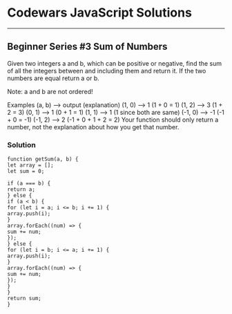 # Codewars JavaScript Solutions

---

## Beginner Series #3 Sum of Numbers

Given two integers a and b, which can be positive or negative,
find the sum of all the integers between and including them and return it.
If the two numbers are equal return a or b.

Note: a and b are not ordered!

Examples (a, b) --> output (explanation)
(1, 0) --> 1 (1 + 0 = 1)
(1, 2) --> 3 (1 + 2 = 3)
(0, 1) --> 1 (0 + 1 = 1)
(1, 1) --> 1 (1 since both are same)
(-1, 0) --> -1 (-1 + 0 = -1)
(-1, 2) --> 2 (-1 + 0 + 1 + 2 = 2)
Your function should only return a number, not the explanation about how you get that number.

### Solution

```
function getSum(a, b) {
let array = [];
let sum = 0;

if (a === b) {
return a;
} else {
if (a < b) {
for (let i = a; i <= b; i += 1) {
array.push(i);
}
array.forEach((num) => {
sum += num;
});
} else {
for (let i = b; i <= a; i += 1) {
array.push(i);
}
array.forEach((num) => {
sum += num;
});
}
}
return sum;
}
```
